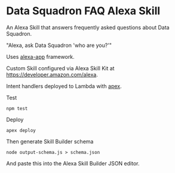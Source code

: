 # Data Squadron FAQ Alexa Skill

An Alexa Skill that answers frequently asked questions about Data Squadron.

"Alexa, ask Data Squadron 'who are you?'"

Uses [alexa-app](https://github.com/alexa-js/alexa-app) framework.

Custom Skill configured via Alexa Skill Kit at https://developer.amazon.com/alexa.

Intent handlers deployed to Lambda with [apex](https://github.com/apex/apex).

Test
```
npm test
```

Deploy
```
apex deploy
```
Then generate Skill Builder schema

```
node output-schema.js > schema.json
```
And paste this into the Alexa Skill Builder JSON editor.


